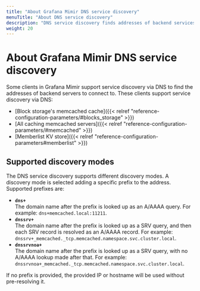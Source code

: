 ```yaml
---
title: "About Grafana Mimir DNS service discovery"
menuTitle: "About DNS service discovery"
description: "DNS service discovery finds addresses of backend services to which Grafana Mimir connects."
weight: 20
---
```


# About Grafana Mimir DNS service discovery

Some clients in Grafana Mimir support service discovery via DNS to find the addresses of backend servers to connect to. These clients support service discovery via DNS:

- [Block storage's memcached cache]({{< relref "reference-configuration-parameters/#blocks_storage" >}})
- [All caching memcached servers]({{< relref "reference-configuration-parameters/#memcached" >}})
- [Memberlist KV store]({{< relref "reference-configuration-parameters#memberlist" >}})

## Supported discovery modes

The DNS service discovery supports different discovery modes. A discovery mode is selected adding a specific prefix to the address. Supported prefixes are:

- **`dns+`**<br />
  The domain name after the prefix is looked up as an A/AAAA query. For example: `dns+memcached.local:11211`.
- **`dnssrv+`**<br />
  The domain name after the prefix is looked up as a SRV query, and then each SRV record is resolved as an A/AAAA record. For example: `dnssrv+_memcached._tcp.memcached.namespace.svc.cluster.local`.
- **`dnssrvnoa+`**<br />
  The domain name after the prefix is looked up as a SRV query, with no A/AAAA lookup made after that. For example: `dnssrvnoa+_memcached._tcp.memcached.namespace.svc.cluster.local`.

If no prefix is provided, the provided IP or hostname will be used without pre-resolving it.
